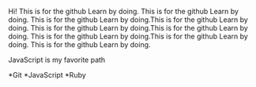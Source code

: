 Hi!
This is for the github Learn by doing.
This is for the github Learn by doing.
This is for the github Learn by doing.This is for the github Learn by doing.
This is for the github Learn by doing.This is for the github Learn by doing.
This is for the github Learn by doing.This is for the github Learn by doing.
This is for the github Learn by doing.

JavaScript is my  favorite path

*Git
*JavaScript
*Ruby

